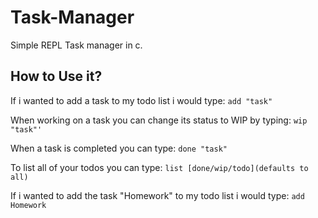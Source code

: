 # Task-Manager

Simple REPL Task manager in c.

## How to Use it?

If i wanted to add a task to my todo list i would type:
`add "task"`

When working on a task you can change its status to WIP by typing:
`wip "task"'`

When a task is completed you can type:
`done "task"`

To list all of your todos you can type:
`list [done/wip/todo](defaults to all)`

If i wanted to add the task "Homework" to my todo list i would type:
`add Homework`
